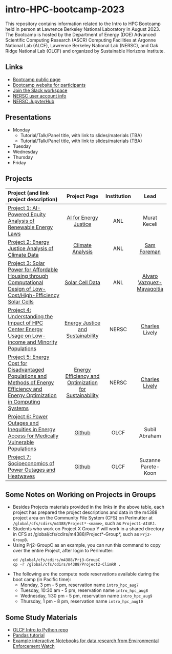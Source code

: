 # intro-HPC-bootcamp-2023
This repository contains information related to the Intro to HPC Bootcamp held in person at Lawrence Berkeley National Laboratory in August 2023. The Bootcamp is hosted by the Department of Energy (DOE) Advanced Scientific Computing Research (ASCR) Computing Facilities at Argonne National Lab (ALCF), Lawrence Berkeley National Lab (NERSC), and Oak Ridge National Lab (OLCF) and organized by Sustainable Horizons Institute.

## Links

* [Bootcamp public page](https://shinstitute.org/intro-to-hpc-bootcamp/)
* [Bootcamp website for participants](https://shinstitute.org/energy-justice-bootcamp-2023/)
* [Join the Slack workspace](https://join.slack.com/t/introtohpcbootcamp/shared_invite/zt-1zib8v8o7-YScKtNaFBoLif2EvdhcYcQ)
* [NERSC user account info](https://docs.google.com/document/d/1LgeRCeqpROkfsQ7hmnPJTmRwooHJkpSRXkFxQr0hQhw/)
* [NERSC JupyterHub](https://jupyter.nersc.gov)

## Presentations
* Monday
  * Tutorial/Talk/Panel title, with link to slides/materials (TBA)
  * Tutorial/Talk/Panel title, with link to slides/materials (TBA)
* Tuesday
* Wednesday
* Thursday
* Friday
  
## Projects
| **Project (and link project description)**                                                                                                                                                                                                                                    | Project Page                                                                              | Institution              | **Lead**                                      |
|:----------------------------------------------------------------------------------------------------------------------------------------------------------------------------------------------------------------------------------------------------------------------------- |:-----------------------------------------------------------------------------------------:|:------------------------:|:---------------------------------------------:|
| [Project 1: AI-Powered Equity Analysis of Renewable Energy Laws](https://shinstitute.org/ai-powered-equity-analysis-of-renewable-energy-laws/)                                                                                                                                           | [AI for Energy Justice](https://github.com/AI4EnergyJustice/Tutorials)                                                                                      | ANL                      | Murat Keceli                                  |
| [Project 2: Energy Justice Analysis of Climate Data](https://shinstitute.org/energy-justice-analysis-of-climate-data/)                                                                                                                                                                   | [Climate Analysis](https://saforem2.github.io/climate-analysis)                           | ANL                      | [Sam Foreman](https://samforeman.me)          |
| [Project 3: Solar Power for Affordable Housing through Computational Design of Low-Cost/High-Efficiency Solar Cells](https://shinstitute.org/solar-power-for-affordable-housing-through-computational-design-of-low-cost-high-efficiency-solar-cells/)                                   | [Solar Cell Data](https://github.com/alvarovm/solarcelldata)                                                                                      | ANL                      | [Alvaro Vazquez-Mayagoitia](https://github.com/alvarovm)                     |
| [Project 4: Understanding the Impact of HPC Center Energy Usage on Low-income and Minority Populations](https://shinstitute.org/understanding-the-impact-of-hpc-center-energy-usage-on-low-income-and-minority-populations/)                                                             |  [Energy Justice and Sustainability](https://sites.google.com/lbl.gov/nerschpcbootcamp2023/nerscenergyjustice2023)                                                                                      | NERSC                    | [Charles Lively](http://nersc.gov/charles-lively)                                  |
| [Project 5: Energy Cost for Disadvantaged Populations and Methods of Energy Efficiency and Energy Optimization in Computing Systems](https://shinstitute.org/energy-cost-for-disadvantaged-populations-and-methods-of-energy-efficiency-and-energy-optimization-in-computing-systems/)   | [Energy Efficiency and Optimization for Sustainability](https://sites.google.com/lbl.gov/nerschpcbootcamp2023/nerscenergyjustice2023)                                                                                       | NERSC                    | [Charles Lively](http://nersc.gov/charles-lively)                                |
| [Project 6: Power Outages and Inequities in Energy Access for Medically Vulnerable Populations](https://shinstitute.org/power-outages-and-inequities-in-energy-access-for-medically-vulnerable-populations/)                                                                             | [Github](https://github.com/secondspass/power_outages_medically_vulnerable_populations/)  | OLCF                     | Subil Abraham                                 |
| [Project 7: Socioeconomics of Power Outages and Heatwaves](https://shinstitute.org/socioeconomics-of-power-outages-and-heatwaves/)                                                                                                                                                       | [Github](https://github.com/suzannepk/power_outages_socioeconomics-)                      | OLCF                     | Suzanne Parete-Koon                           |


## Some Notes on Working on Projects in Groups

* Besides Projects materials provided in the links in the above table, each project has prepared the project descriptions and data in the m4388 project area on the Community File System (CFS) on Perlmutter at `/global/cfs/cdirs/m4388/Project*-<name>`, such as `Project1-AI4EJ`.
* Students who work on Project X Group Y will work in a shared directory in CFS at /global/cfs/cdirs/m4388/Project*-Group*, such as `Prj2-GroupB`.
* Using Prj2-GroupC as an example, you can run this command to copy over the entire Project, after login to Perlmutter:
  ```
  cd /global/cfs/cdirs/m4388/Prj3-GroupC
  cp -r /global/cfs/cdirs/m4388/Project2-ClimRR .
  ```
* The following are the compute node reservations available during the boot camp (in Pacific time):
  * Monday, 3 pm - 5 pm, reservation name `intro_hpc_aug7`
  * Tuesday, 10:30 am - 5 pm, reservation name `intro_hpc_aug8`
  * Wednesday, 1:30 pm - 5 pm, reservation name `intro_hpc_aug9`
  * Thursday, 1 pm - 8 pm, reservation name `intro_hpc_aug10`

## Some Study Materials

* [OLCF Intro to Python repo](https://github.com/olcf/foundational_hpc_skills/tree/master/intro_to_python)
* [Pandas tutorial](https://www.activestate.com/resources/quick-reads/what-is-pandas-in-python-everything-you-need-to-know/)
* [Example interactive Notebooks for data research from Environmental Enforcement Watch](https://www.environmentalenforcementwatch.org/data/notebooks)
